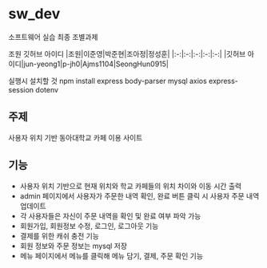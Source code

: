 # sw_dev
소프트웨어 실습 최종 조별과제

조원 깃허브 아이디
|조원|이준영|박준현|조아정|정성훈|
|:-:|:-:|:-:|:-:|:-:|
|깃허브 아이디|jun-yeong1|p-jh0|Ajms1104|SeongHun0915|

실행시 설치할 것
npm install express body-parser mysql axios express-session dotenv

## 주제
사용자 위치 기반 동아대학교 카페 이용 사이트

## 기능
- 사용자 위치 기반으로 현재 위치와 학교 카페들의 위치 차이와 이동 시간 출력
- admin 페이지에서 사용자가 주문한 내역 확인, 완료 버튼 클릭 시 사용자 주문 내역 업데이트
- 각 사용자들은 자신이 주문 내역을 확인 및 완료 여부 파악 가능
- 회원가입, 회원정보 수정, 로그인, 로그아웃 기능
- 결제를 위한 캐쉬 충전 기능
- 회원 정보와 주문 정보는 mysql 저장
- 메뉴 페이지에서 메뉴를 클릭해 메뉴 담기, 결제, 주문 확인 기능
